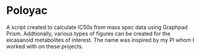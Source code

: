 # Poloyac
A script created to calculate IC50s from mass spec data using Graphpad Prism. Addtionally, various types of figures can be created for the eicasanoid metabolites of interest. The name was inspired by my PI whom I worked with on these projects. 
